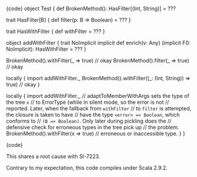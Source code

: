 {code}
object Test {
  def BrokenMethod(): HasFilter[(Int, String)] = ???

  trait HasFilter[B] {
    def filter(p: B => Boolean) = ???
  }

  trait HasWithFilter {
    def withFilter = ???
  }

  object addWithFilter {
    trait NoImplicit
    implicit def enrich(v: Any)
                       (implicit F0: NoImplicit): HasWithFilter = ???
  }

  BrokenMethod().withFilter(_ => true) // okay
  BrokenMethod().filter(_ => true)     // okay

  locally {
    import addWithFilter._
    BrokenMethod().withFilter((_: (Int, String)) => true) // okay
  }

  locally {
    import addWithFilter._
    // adaptToMemberWithArgs sets the type of the tree `x`
    // to ErrorType (while in silent mode, so the error is not
    // reported. Later, when the fallback from `withFilter`
    // to `filter` is attempted, the closure is taken to have
    // have the type `<error> => Boolean`, which conforms to
    // `(B => Boolean)`. Only later during pickling does the
    // defensive check for erroneous types in the tree pick up
    // the problem.
    BrokenMethod().withFilter(x => true) // erroneous or inaccessible type.
  }
}

{code}

This shares a root cause with SI-7223.

Contrary to my expectation, this code compiles under Scala 2.9.2.
